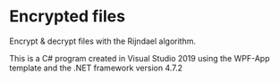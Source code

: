 # Encrypted files
Encrypt &amp; decrypt files with the Rijndael algorithm.

This is a C# program created in Visual Studio 2019 using the WPF-App template and the .NET framework version 4.7.2
